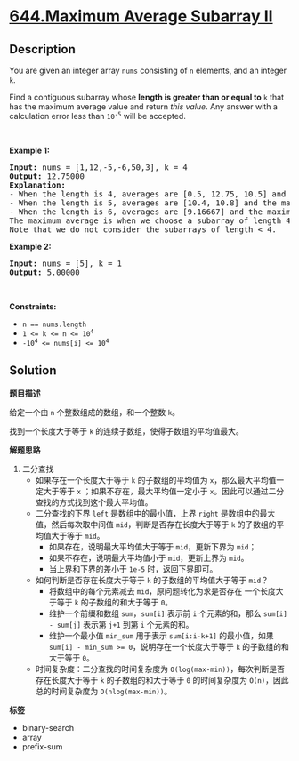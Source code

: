 # [644.Maximum Average Subarray II](https://leetcode.com/problems/maximum-average-subarray-ii/description/)

## Description

<p>You are given an integer array <code>nums</code> consisting of <code>n</code> elements, and an integer <code>k</code>.</p>

<p>Find a contiguous subarray whose <strong>length is greater than or equal to</strong> <code>k</code> that has the maximum average value and return <em>this value</em>. Any answer with a calculation error less than <code>10<sup>-5</sup></code> will be accepted.</p>

<p>&nbsp;</p>
<p><strong class="example">Example 1:</strong></p>

<pre>
<strong>Input:</strong> nums = [1,12,-5,-6,50,3], k = 4
<strong>Output:</strong> 12.75000
<b>Explanation:
</b>- When the length is 4, averages are [0.5, 12.75, 10.5] and the maximum average is 12.75
- When the length is 5, averages are [10.4, 10.8] and the maximum average is 10.8
- When the length is 6, averages are [9.16667] and the maximum average is 9.16667
The maximum average is when we choose a subarray of length 4 (i.e., the sub array [12, -5, -6, 50]) which has the max average 12.75, so we return 12.75
Note that we do not consider the subarrays of length &lt; 4.
</pre>

<p><strong class="example">Example 2:</strong></p>

<pre>
<strong>Input:</strong> nums = [5], k = 1
<strong>Output:</strong> 5.00000
</pre>

<p>&nbsp;</p>
<p><strong>Constraints:</strong></p>

<ul>
  <li><code>n == nums.length</code></li>
  <li><code>1 &lt;= k &lt;= n &lt;= 10<sup>4</sup></code></li>
  <li><code>-10<sup>4</sup> &lt;= nums[i] &lt;= 10<sup>4</sup></code></li>
</ul>

## Solution

**题目描述**

给定一个由 `n` 个整数组成的数组，和一个整数 `k`。

找到一个长度大于等于 `k` 的连续子数组，使得子数组的平均值最大。

**解题思路**

1. 二分查找
   - 如果存在一个长度大于等于 `k` 的子数组的平均值为 `x`，那么最大平均值一定大于等于 `x` ；如果不存在，最大平均值一定小于 `x`。因此可以通过二分查找的方式找到这个最大平均值。
   - 二分查找的下界 `left` 是数组中的最小值，上界 `right` 是数组中的最大值，然后每次取中间值 `mid`，判断是否存在长度大于等于 `k` 的子数组的平均值大于等于 `mid`。
     - 如果存在，说明最大平均值大于等于 `mid`，更新下界为 `mid`；
     - 如果不存在，说明最大平均值小于 `mid`，更新上界为 `mid`。
     - 当上界和下界的差小于 `1e-5` 时，返回下界即可。
   - 如何判断是否存在长度大于等于 `k` 的子数组的平均值大于等于 `mid`？
     - 将数组中的每个元素减去 `mid`，原问题转化为求是否存在 一个长度大于等于 `k` 的子数组的和大于等于 `0`。
     - 维护一个前缀和数组 `sum`，`sum[i]` 表示前 `i` 个元素的和，那么 `sum[i] - sum[j]` 表示第 `j+1` 到第 `i` 个元素的和。
     - 维护一个最小值 `min_sum` 用于表示 `sum[i:i-k+1]` 的最小值，如果 `sum[i] - min_sum >= 0`，说明存在一个长度大于等于 `k` 的子数组的和大于等于 `0`。
   - 时间复杂度：二分查找的时间复杂度为 `O(log(max-min))`，每次判断是否存在长度大于等于 `k` 的子数组的和大于等于 `0` 的时间复杂度为 `O(n)`，因此总的时间复杂度为 `O(nlog(max-min))`。

**标签**

- binary-search
- array
- prefix-sum
